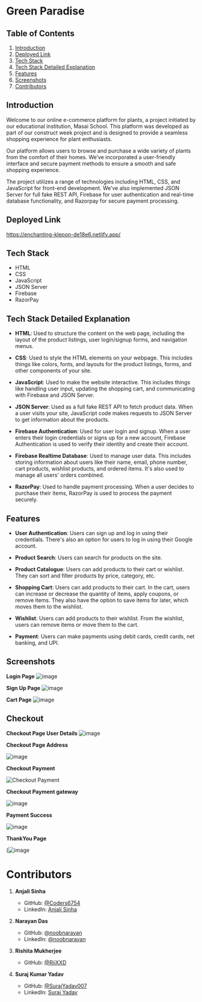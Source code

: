 # Green Paradise

## Table of Contents

1. [Introduction](#introduction)
2. [Deployed Link](#deployed-link)
3. [Tech Stack](#tech-stack)
4. [Tech Stack Detailed Explanation](#tech-stack-detailed-explanation)
5. [Features](#features)
6. [Screenshots](#screenshots)
7. [Contributors](#contributors)

## Introduction

Welcome to our online e-commerce platform for plants, a project initiated by our educational institution, Masai School. This platform was developed as part of our construct week project and is designed to provide a seamless shopping experience for plant enthusiasts.

Our platform allows users to browse and purchase a wide variety of plants from the comfort of their homes. We’ve incorporated a user-friendly interface and secure payment methods to ensure a smooth and safe shopping experience.

The project utilizes a range of technologies including HTML, CSS, and JavaScript for front-end development. We’ve also implemented JSON Server for full fake REST API, Firebase for user authentication and real-time database functionality, and Razorpay for secure payment processing.

## Deployed Link

https://enchanting-klepon-de18e6.netlify.app/

## Tech Stack

- HTML
- CSS
- JavaScript
- JSON Server
- Firebase
- RazorPay

## Tech Stack Detailed Explanation

- **HTML**: Used to structure the content on the web page, including the layout of the product listings, user login/signup forms, and navigation menus.

- **CSS**: Used to style the HTML elements on your webpage. This includes things like colors, fonts, and layouts for the product listings, forms, and other components of your site.

- **JavaScript**: Used to make the website interactive. This includes things like handling user input, updating the shopping cart, and communicating with Firebase and JSON Server.

- **JSON Server**: Used as a full fake REST API to fetch product data. When a user visits your site, JavaScript code makes requests to JSON Server to get information about the products.

- **Firebase Authentication**: Used for user login and signup. When a user enters their login credentials or signs up for a new account, Firebase Authentication is used to verify their identity and create their account.

- **Firebase Realtime Database**: Used to manage user data. This includes storing information about users like their name, email, phone number, cart products, wishlist products, and ordered items. It's also used to manage all users' orders combined.

- **RazorPay**: Used to handle payment processing. When a user decides to purchase their items, RazorPay is used to process the payment securely.

## Features

- **User Authentication**: Users can sign up and log in using their credentials. There's also an option for users to log in using their Google account.

- **Product Search**: Users can search for products on the site.

- **Product Catalogue**: Users can add products to their cart or wishlist. They can sort and filter products by price, category, etc.

- **Shopping Cart**: Users can add products to their cart. In the cart, users can increase or decrease the quantity of items, apply coupons, or remove items. They also have the option to save items for later, which moves them to the wishlist.

- **Wishlist**: Users can add products to their wishlist. From the wishlist, users can remove items or move them to the cart.

- **Payment**: Users can make payments using debit cards, credit cards, net banking, and UPI.

## Screenshots

**Login Page**
![image](https://github.com/Coders6754/Green-Paradise/assets/128929403/727d383f-2de2-4081-aadd-d594750adcad)

**Sign Up Page**
![image](https://github.com/Coders6754/Green-Paradise/assets/128929403/13e61eec-aac2-48d1-9e64-458a27219e7f)

**Cart Page**
![image](https://github.com/Coders6754/Green-Paradise/assets/128929403/4dc0c303-c502-48b3-aa9b-4c4d00862f8a)


## Checkout

**Checkout Page User Details**
![image](https://github.com/Coders6754/Green-Paradise/assets/128929403/fcff9727-2d80-4b7b-8e37-8765369fc1b3)

**Checkout Page Address**

![image](https://github.com/Coders6754/Green-Paradise/assets/128929403/37d147ce-6856-4cd8-9c55-9aecb1b82df3)

**Checkout Payment**

![Checkout Payment](https://github.com/Coders6754/devilish-drop-2377/blob/main/Images/readme_Images/Checkout%20payment%20selection.png)

**Checkout Payment gateway**

![image](https://github.com/Coders6754/Green-Paradise/assets/128929403/10a87761-638c-4fe2-9062-39311604e11a)

**Payment Success**

![image](https://github.com/Coders6754/Green-Paradise/assets/128929403/31924710-541d-4137-99ae-78a769f212f8)

**ThankYou Page**

(![image](![image](https://github.com/Coders6754/Green-Paradise/assets/128929403/d69a40de-64b2-42d5-983c-7c0d2e91378f)
)

# Contributors
1. **Anjali Sinha**

   - GitHub: [@Coders6754](https://github.com/Coders6754)
   - LinkedIn: [Anjali Sinha](https://www.linkedin.com/in/anjali-sinha-60528b22b/)


2. **Narayan Das**

   - GitHub: [@noobnarayan](https://github.com/noobnarayan)
   - LinkedIn: [@noobnarayan](https://www.linkedin.com/in/noobnarayan)
  

3. **Rishita Mukherjee**

   - GitHub: [@RiiXXD](https://github.com/RiiXXD)

4. **Suraj Kumar Yadav**
   - GitHub: [@SurajYadav007](https://github.com/SurajYadav007)
   - LinkedIn: [Suraj Yadav](https://www.linkedin.com/in/suraj-yadav-387bb7253/)
